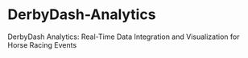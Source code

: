 # DerbyDash-Analytics
DerbyDash Analytics: Real-Time Data Integration and Visualization for Horse Racing Events
